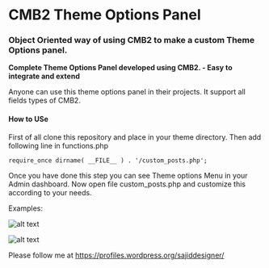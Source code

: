 # CMB2 Theme Options Panel
### Object Oriented way of using CMB2 to make a custom Theme Options panel.

**Complete Theme Options Panel developed using CMB2. - Easy to integrate and extend**

Anyone can use this theme options panel in their projects. It support all fields types of CMB2.

#### How to USe
First of all clone this repository and place in your theme directory.
Then add following line in functions.php 

    require_once dirname( __FILE__ ) . '/custom_posts.php'; 

Once you have done this step you can see Theme options Menu in your Admin dashboard. 
Now open file custom_posts.php and customize this according to your needs.

Examples:

![alt text](https://github.com/sajiddesigner/CMB2-Theme-Options-Panel/blob/master/cmb_to1.png "first Image")



![alt text](https://github.com/sajiddesigner/CMB2-Theme-Options-Panel/blob/master/cmb_to.png "2nd Image")


Please follow me at https://profiles.wordpress.org/sajiddesigner/
